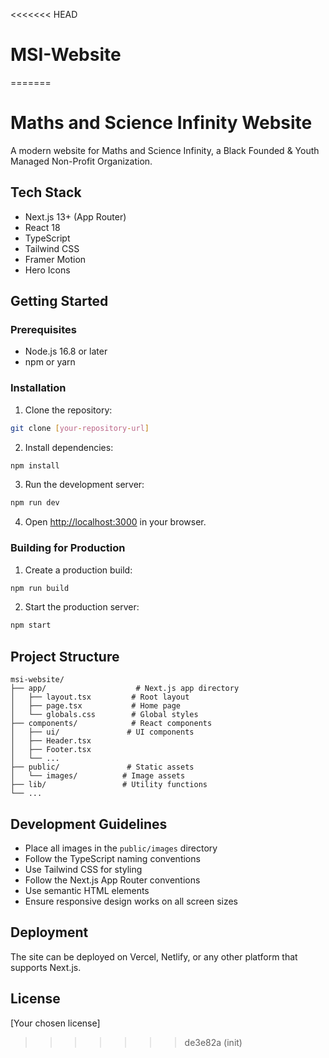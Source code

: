 <<<<<<< HEAD
# MSI-Website
=======
# Maths and Science Infinity Website

A modern website for Maths and Science Infinity, a Black Founded & Youth Managed Non-Profit Organization.

## Tech Stack

- Next.js 13+ (App Router)
- React 18
- TypeScript
- Tailwind CSS
- Framer Motion
- Hero Icons

## Getting Started

### Prerequisites

- Node.js 16.8 or later
- npm or yarn

### Installation

1. Clone the repository:
```bash
git clone [your-repository-url]
```

2. Install dependencies:
```bash
npm install
```

3. Run the development server:
```bash
npm run dev
```

4. Open [http://localhost:3000](http://localhost:3000) in your browser.

### Building for Production

1. Create a production build:
```bash
npm run build
```

2. Start the production server:
```bash
npm start
```

## Project Structure

```
msi-website/
├── app/                    # Next.js app directory
│   ├── layout.tsx         # Root layout
│   ├── page.tsx           # Home page
│   └── globals.css        # Global styles
├── components/            # React components
│   ├── ui/               # UI components
│   ├── Header.tsx
│   ├── Footer.tsx
│   └── ...
├── public/               # Static assets
│   └── images/          # Image assets
├── lib/                 # Utility functions
└── ...
```

## Development Guidelines

- Place all images in the `public/images` directory
- Follow the TypeScript naming conventions
- Use Tailwind CSS for styling
- Follow the Next.js App Router conventions
- Use semantic HTML elements
- Ensure responsive design works on all screen sizes

## Deployment

The site can be deployed on Vercel, Netlify, or any other platform that supports Next.js.


## License

[Your chosen license]
>>>>>>> de3e82a (init)
